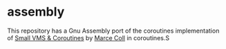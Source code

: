 # assembly

This repository has a Gnu Assembly port of the coroutines implementation of [Small VMS & Coroutines](https://blog.dziban.net/coroutines/) by [Marce Coll](https://github.com/MarceColl) in coroutines.S
